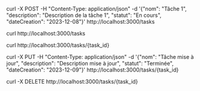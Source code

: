 curl -X POST -H "Content-Type: application/json" -d '{"nom": "Tâche 1", "description": "Description de la tâche 1", "statut": "En cours", "dateCreation": "2023-12-08"}' http://localhost:3000/tasks

curl http://localhost:3000/tasks

curl http://localhost:3000/tasks/{task_id}

curl -X PUT -H "Content-Type: application/json" -d '{"nom": "Tâche mise à jour", "description": "Description mise à jour", "statut": "Terminée", "dateCreation": "2023-12-09"}' http://localhost:3000/tasks/{task_id}

curl -X DELETE http://localhost:3000/tasks/{task_id}
